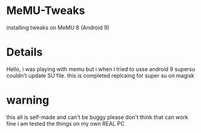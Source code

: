 # MeMU-Tweaks
installing tweaks on MeMU 8 (Android 9)

# Details
Hello, i was playing with memu but i when i tried to usse android 9 supersu couldn't update SU file.
this is completed replcaing for super su on magisk

# warning
this all is self-made and can't be buggy
please don't think that can work fine
i am tested the things on my own REAL PC


